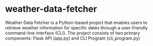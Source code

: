 # weather-data-fetcher
Weather Data Fetcher is a Python-based project that enables users to retrieve weather information for specific dates through a user-friendly command-line interface (CLI). The project consists of two primary components:  Flask API (app.py) and CLI Program (cli_program.py) 

